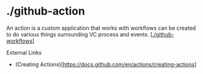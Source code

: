 # ./github-action

An action is a custom application that works with workflows can be created to do various things surrounding VC process and events. [[./github-workflows]]

External Links
* (Creating Actions)[https://docs.github.com/en/actions/creating-actions]


[//begin]: # "Autogenerated link references for markdown compatibility"
[./github-workflows]: github-workflows.md "./github-workflows"
[//end]: # "Autogenerated link references"